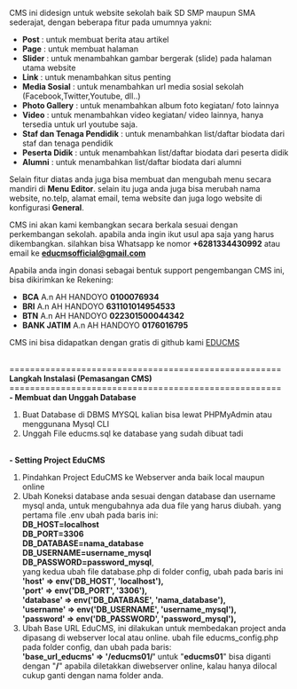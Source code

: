 CMS ini didesign untuk website sekolah baik SD SMP maupun SMA sederajat, dengan beberapa fitur pada umumnya yakni:
                        <ul>
                          <li><b>Post</b> : untuk membuat berita atau artikel</li>
                          <li><b>Page</b> : untuk membuat halaman</li>
                          <li><b>Slider</b> : untuk menambahkan gambar bergerak (slide) pada halaman utama website</li>
                          <li><b>Link</b> : untuk menambahkan situs penting</li>
                          <li><b>Media Sosial</b> : untuk menambahkan url media sosial sekolah (Facebook,Twitter,Youtube, dll..)</li>
                          <li><b>Photo Gallery</b> : untuk menambahkan album foto kegiatan/ foto lainnya</li>
                          <li><b>Video</b> : untuk menambahkan video kegiatan/ video lainnya, hanya tersedia untuk url youtube saja.</li>
                          <li><b>Staf dan Tenaga Pendidik</b> : untuk menambahkan list/daftar biodata dari staf dan tenaga pendidik</li>
                          <li><b>Peserta Didik</b> : untuk menambahkan list/daftar biodata dari peserta didik</li>
                          <li><b>Alumni</b> : untuk menambahkan list/daftar biodata dari alumni</li>
                        </ul>
                        Selain fitur diatas anda juga bisa membuat dan mengubah menu secara mandiri di <b>Menu Editor</b>. selain itu juga anda juga bisa merubah nama website, no.telp, alamat email, tema website dan juga logo website di konfigurasi <b>General</b>.
                        <p>CMS ini akan kami kembangkan secara berkala sesuai dengan perkembangan sekolah. apabila anda ingin ikut usul apa saja yang harus dikembangkan. silahkan bisa Whatsapp ke nomor <b>+6281334430992</b> atau email ke <b>educmsofficial@gmail.com</b></p>
                        Apabila anda ingin donasi sebagai bentuk support pengembangan CMS ini, bisa dikirimkan ke Rekening:<br />
                          <ul>
                            <li><b>BCA</b> A.n AH HANDOYO <b>0100076934</b></li>
                            <li><b>BRI</b> A.n AH HANDOYO <b>631101014954533</b></li>
                            <li><b>BTN</b> A.n AH HANDOYO <b>022301500044342</b></li>
                            <li><b>BANK JATIM</b> A.n AH HANDOYO <b>0176016795</b></li>
                          </ul>
                          CMS ini bisa didapatkan dengan gratis di github kami <a href="https://github.com/educms/educms" target="_blank">EDUCMS</a>

<p><br />
=====================================================<br />
<b>Langkah Instalasi (Pemasangan CMS)</b></br>
=====================================================<br />
<b>- Membuat dan Unggah Database</b>
<ol>
<li>Buat Database di DBMS MYSQL kalian bisa lewat PHPMyAdmin atau menggunana Mysql CLI</li>
<li>Unggah File educms.sql ke database yang sudah dibuat tadi</li>
</ol><br />
<b>- Setting Project EduCMS</b>
<ol>
<li>Pindahkan Project EduCMS ke Webserver anda baik local maupun online</li>
<li>
Ubah Koneksi database anda sesuai dengan database dan username mysql anda, untuk mengubahnya ada dua file yang harus diubah. yang pertama file .env ubah pada baris ini:
<br />
<b>DB_HOST=localhost</b><br />
<b>DB_PORT=3306</b><br />
<b>DB_DATABASE=nama_database</b><br />
<b>DB_USERNAME=username_mysql</b><br />
<b>DB_PASSWORD=password_mysql</b>,<br >
yang kedua ubah file database.php di folder config, ubah pada baris ini<br />
<b>'host' => env('DB_HOST', 'localhost'),</b><br />
<b>'port' => env('DB_PORT', '3306'),</b><br />
<b>'database' => env('DB_DATABASE', 'nama_database'),</b><br />
<b>'username' => env('DB_USERNAME', 'username_mysql'),</b><br />
<b>'password' => env('DB_PASSWORD', 'password_mysql'),</b><br />
</li>
<li>Ubah Base URL EduCMS, ini dilakukan untuk membedakan project anda dipasang di webserver local atau online. ubah file educms_config.php pada folder config, dan ubah pada baris: <br />
<b>'base_url_educms' => '/educms01/'</b> untuk "<b>educms01</b>" bisa diganti dengan "<b>/</b>" apabila diletakkan diwebserver online, kalau hanya dilocal cukup ganti dengan nama folder anda.
</li>
</ol>
</p>
